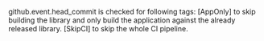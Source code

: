 github.event.head_commit is checked for following tags:
[AppOnly] to skip building the library and only build the application against the already released library.
[SkipCI] to skip the whole CI pipeline.